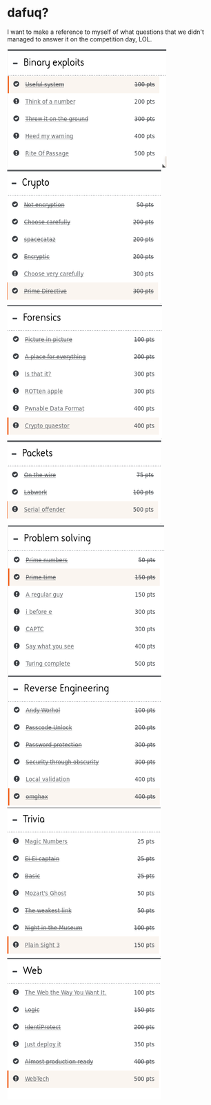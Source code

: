 
# dafuq?

I want to make a reference to myself of what questions that we didn't managed to answer it on the competition day, LOL.

![](bin-exploit.png)
![](crypto.png)
![](forensics.png)
![](packets.png)
![](problem-solving.png)
![](re.png)
![](trivia.png)
![](web.png)
